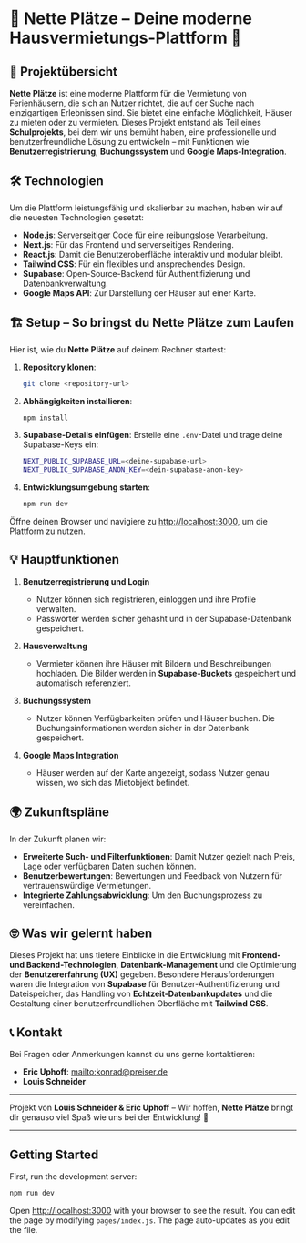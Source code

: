 # 🏡 Nette Plätze – Deine moderne Hausvermietungs-Plattform 🏡

## 🚀 Projektübersicht

**Nette Plätze** ist eine moderne Plattform für die Vermietung von Ferienhäusern, die sich an Nutzer richtet, die auf der Suche nach einzigartigen Erlebnissen sind. Sie bietet eine einfache Möglichkeit, Häuser zu mieten oder zu vermieten. Dieses Projekt entstand als Teil eines **Schulprojekts**, bei dem wir uns bemüht haben, eine professionelle und benutzerfreundliche Lösung zu entwickeln – mit Funktionen wie **Benutzerregistrierung**, **Buchungssystem** und **Google Maps-Integration**.

## 🛠️ Technologien

Um die Plattform leistungsfähig und skalierbar zu machen, haben wir auf die neuesten Technologien gesetzt:

- **Node.js**: Serverseitiger Code für eine reibungslose Verarbeitung.
- **Next.js**: Für das Frontend und serverseitiges Rendering.
- **React.js**: Damit die Benutzeroberfläche interaktiv und modular bleibt.
- **Tailwind CSS**: Für ein flexibles und ansprechendes Design.
- **Supabase**: Open-Source-Backend für Authentifizierung und Datenbankverwaltung.
- **Google Maps API**: Zur Darstellung der Häuser auf einer Karte.

## 🏗️ Setup – So bringst du Nette Plätze zum Laufen

Hier ist, wie du **Nette Plätze** auf deinem Rechner startest:

1. **Repository klonen**:
   ```bash
   git clone <repository-url>
   ```

2. **Abhängigkeiten installieren**:
   ```bash
   npm install
   ```

3. **Supabase-Details einfügen**:
   Erstelle eine `.env`-Datei und trage deine Supabase-Keys ein:
   ```bash
   NEXT_PUBLIC_SUPABASE_URL=<deine-supabase-url>
   NEXT_PUBLIC_SUPABASE_ANON_KEY=<dein-supabase-anon-key>
   ```

4. **Entwicklungsumgebung starten**:
   ```bash
   npm run dev
   ```

Öffne deinen Browser und navigiere zu [http://localhost:3000](http://localhost:3000), um die Plattform zu nutzen.

## 💡 Hauptfunktionen

1. **Benutzerregistrierung und Login**
   - Nutzer können sich registrieren, einloggen und ihre Profile verwalten.
   - Passwörter werden sicher gehasht und in der Supabase-Datenbank gespeichert.

2. **Hausverwaltung**
   - Vermieter können ihre Häuser mit Bildern und Beschreibungen hochladen. Die Bilder werden in **Supabase-Buckets** gespeichert und automatisch referenziert.

3. **Buchungssystem**
   - Nutzer können Verfügbarkeiten prüfen und Häuser buchen. Die Buchungsinformationen werden sicher in der Datenbank gespeichert.

4. **Google Maps Integration**
   - Häuser werden auf der Karte angezeigt, sodass Nutzer genau wissen, wo sich das Mietobjekt befindet.

## 🌍 Zukunftspläne

In der Zukunft planen wir:

- **Erweiterte Such- und Filterfunktionen**: Damit Nutzer gezielt nach Preis, Lage oder verfügbaren Daten suchen können.
- **Benutzerbewertungen**: Bewertungen und Feedback von Nutzern für vertrauenswürdige Vermietungen.
- **Integrierte Zahlungsabwicklung**: Um den Buchungsprozess zu vereinfachen.

## 🤓 Was wir gelernt haben

Dieses Projekt hat uns tiefere Einblicke in die Entwicklung mit **Frontend- und Backend-Technologien**, **Datenbank-Management** und die Optimierung der **Benutzererfahrung (UX)** gegeben. Besondere Herausforderungen waren die Integration von **Supabase** für Benutzer-Authentifizierung und Dateispeicher, das Handling von **Echtzeit-Datenbankupdates** und die Gestaltung einer benutzerfreundlichen Oberfläche mit **Tailwind CSS**.

## 📞 Kontakt

Bei Fragen oder Anmerkungen kannst du uns gerne kontaktieren:

- **Eric Uphoff**: [mailto:konrad@preiser.de](mailto:konrad@preiser.de)
- **Louis Schneider**

---

Projekt von **Louis Schneider & Eric Uphoff** – Wir hoffen, **Nette Plätze** bringt dir genauso viel Spaß wie uns bei der Entwicklung! 🎉

---

## Getting Started

First, run the development server:

```bash
npm run dev
```

Open [http://localhost:3000](http://localhost:3000) with your browser to see the result. You can edit the page by modifying `pages/index.js`. The page auto-updates as you edit the file.